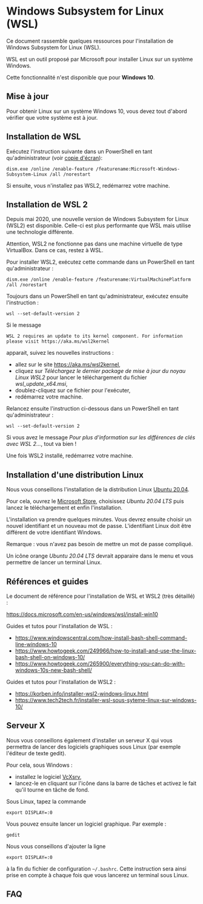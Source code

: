 # Windows Subsystem for Linux (WSL)

Ce document rassemble quelques ressources pour l'installation de Windows Subsystem for Linux (WSL).

WSL est un outil proposé par Microsoft pour installer Linux sur un système Windows.

Cette fonctionnalité n'est disponible que pour **Windows 10**.


## Mise à jour 

Pour obtenir Linux sur un système Windows 10, vous devez tout d'abord vérifier que votre système est à jour.

## Installation de WSL

Exécutez l'instruction suivante dans un PowerShell en tant qu'administrateur (voir [copie d'écran](img/powershell_demo.jpg)):
```
dism.exe /online /enable-feature /featurename:Microsoft-Windows-Subsystem-Linux /all /norestart
```

Si ensuite, vous n'installez pas WSL2, redémarrez votre machine.


## Installation de WSL 2

Depuis mai 2020, une nouvelle version de Windows Subsystem for Linux (WSL2) est disponible. Celle-ci est plus performante que WSL mais utilise une technologie différente.

Attention, WSL2 ne fonctionne pas dans une machine virtuelle de type VirtualBox. Dans ce cas, restez à WSL.

Pour installer WSL2, exécutez cette commande dans un PowerShell en tant qu'administrateur :
```
dism.exe /online /enable-feature /featurename:VirtualMachinePlatform /all /norestart
```

Toujours dans un PowerShell en tant qu'administrateur, exécutez ensuite l'instruction :
```
wsl --set-default-version 2
```
Si le message
```
WSL 2 requires an update to its kernel component. For information please visit https://aka.ms/wsl2kernel
```
apparait, suivez les nouvelles instructions :
- allez sur le site https://aka.ms/wsl2kernel, 
- cliquez sur *Téléchargez le dernier package de mise à jour du noyau Linux WSL2* pour lancer le téléchargement du fichier *wsl_update_x64.msi*,
- doublez-cliquez sur ce fichier pour l'exécuter,
- redémarrez votre machine.

Relancez ensuite l'instruction ci-dessous dans un PowerShell en tant qu'administrateur :
```
wsl --set-default-version 2
```

Si vous avez le message *Pour plus d'information sur les différences de clés avec WSL 2...*, tout va bien !

Une fois WSL2 installé, redémarrez votre machine.


## Installation d'une distribution Linux

Nous vous conseillons l'installation de la distribution Linux [Ubuntu 20.04](https://www.microsoft.com/fr-fr/p/ubuntu-2004-lts/9n6svws3rx71?activetab=pivot:overviewtab).

Pour cela, ouvrez le [Microsoft Store](https://aka.ms/wslstore), choisissez *Ubuntu 20.04 LTS* puis lancez le téléchargement et enfin l'installation.

L'installation va prendre quelques minutes. Vous devrez ensuite choisir un nouvel identifiant et un nouveau mot de passe. L'identifiant Linux doit être différent de votre identifiant Windows.

Remarque : vous n'avez pas besoin de mettre un mot de passe compliqué.

Un icône orange *Ubuntu 20.04 LTS* devrait apparaire dans le menu et vous permettre de lancer un terminal Linux.

## Références et guides

Le document de référence pour l'installation de WSL et WSL2 (très détaillé) :

https://docs.microsoft.com/en-us/windows/wsl/install-win10


Guides et tutos pour l'installation de WSL :

- https://www.windowscentral.com/how-install-bash-shell-command-line-windows-10
- https://www.howtogeek.com/249966/how-to-install-and-use-the-linux-bash-shell-on-windows-10/
- https://www.howtogeek.com/265900/everything-you-can-do-with-windows-10s-new-bash-shell/


Guides et tutos pour l'installation de WSL2 :

- https://korben.info/installer-wsl2-windows-linux.html
- https://www.tech2tech.fr/installer-wsl-sous-syteme-linux-sur-windows-10/


## Serveur X

Nous vous conseillons également d'installer un serveur X qui vous permettra de lancer des logiciels graphiques sous Linux (par exemple l'éditeur de texte gedit).

Pour cela, sous Windows :

- installez le logiciel [VcXsrv](https://sourceforge.net/projects/vcxsrv/),
- lancez-le en cliquant sur l'icône dans la barre de tâches et activez le fait qu'il tourne en tâche de fond.

Sous Linux, tapez la commande 
```
export DISPLAY=:0
```

Vous pouvez ensuite lancer un logiciel graphique. Par exemple :
```
gedit
```

Nous vous conseillons d'ajouter la ligne 
```
export DISPLAY=:0
```
à la fin du fichier de configuration `~/.bashrc`. Cette instruction sera ainsi prise en compte à chaque fois que vous lancerez un terminal sous Linux.


## FAQ